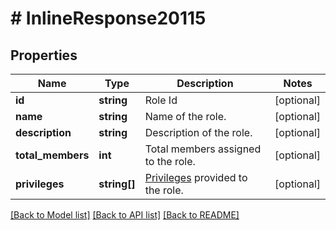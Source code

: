 # # InlineResponse20115

## Properties

Name | Type | Description | Notes
------------ | ------------- | ------------- | -------------
**id** | **string** | Role Id | [optional] 
**name** | **string** | Name of the role. | [optional] 
**description** | **string** | Description of the role. | [optional] 
**total_members** | **int** | Total members assigned to the role. | [optional] 
**privileges** | **string[]** | [Privileges](https://marketplace.zoom.us/docs/api-reference/other-references/privileges) provided to the role. | [optional] 

[[Back to Model list]](../../README.md#documentation-for-models) [[Back to API list]](../../README.md#documentation-for-api-endpoints) [[Back to README]](../../README.md)


